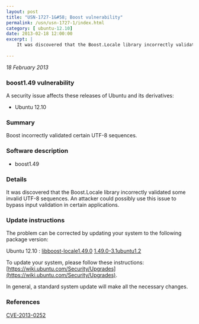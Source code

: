 ```yaml
---
layout: post
title: "USN-1727-1&#58; Boost vulnerability"
permalink: /usn/usn-1727-1/index.html
category: [ ubuntu-12.10]
date: 2013-02-18 12:00:00
excerpt: |
    It was discovered that the Boost.Locale library incorrectly validated some invalid UTF-8 sequences. An attacker could possibly use this issue to bypass input validation in certain applications. 
    
--- 
```

 
 

*18 February 2013*

### boost1.49 vulnerability

A security issue affects these releases of Ubuntu and its derivatives:

* Ubuntu 12.10

### Summary

Boost incorrectly validated certain UTF-8 sequences. 

### Software description

* boost1.49 

### Details

It was discovered that the Boost.Locale library incorrectly validated some invalid UTF-8 sequences. An attacker could possibly use this issue to bypass input validation in certain applications. 

### Update instructions

The problem can be corrected by updating your system to the following package version:

Ubuntu 12.10
 : [libboost-locale1.49.0](https://launchpad.net/ubuntu/+source/boost1.49) <span> [1.49.0-3.1ubuntu1.2](https://launchpad.net/ubuntu/+source/boost1.49/1.49.0-3.1ubuntu1.2) </span> 

To update your system, please follow these instructions: [https://wiki.ubuntu.com/Security/Upgrades](https://wiki.ubuntu.com/Security/Upgrades).

In general, a standard system update will make all the necessary changes. 

### References

 
 [CVE-2013-0252](http://people.ubuntu.com/~ubuntu-security/cve/CVE-2013-0252)
 

